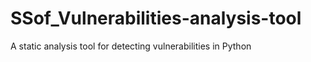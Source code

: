 # SSof_Vulnerabilities-analysis-tool
A static analysis tool for detecting vulnerabilities in Python
